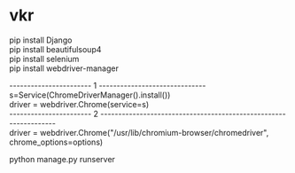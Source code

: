 # vkr

pip install Django <br/>
pip install beautifulsoup4 <br/>
pip install selenium <br/>
pip install webdriver-manager <br/>

-----------------------  1 ------------------------------ <br/>
s=Service(ChromeDriverManager().install()) <br/>
driver = webdriver.Chrome(service=s) <br/>
-----------------------  2 ----------------------------------------------------------------- <br/>
driver = webdriver.Chrome("/usr/lib/chromium-browser/chromedriver", chrome_options=options) <br/>

python manage.py runserver
